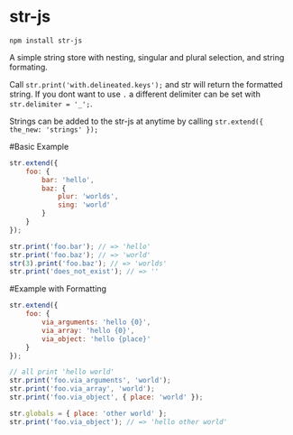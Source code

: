 str-js
=========

`npm install str-js`

A simple string store with nesting, singular and plural selection, and string formating.

Call `str.print('with.delineated.keys');` and str will return the formatted string. If you
dont want to use `.` a different delimiter can be set with `str.delimiter = '_';`.

Strings can be added to the str-js at anytime by calling `str.extend({ the_new: 'strings' });`

#Basic Example

```js
str.extend({
    foo: {
        bar: 'hello',
        baz: {
            plur: 'worlds',
            sing: 'world'
        }
    }
});

str.print('foo.bar'); // => 'hello'
str.print('foo.baz'); // => 'world'
str(3).print('foo.baz'); // => 'worlds'
str.print('does_not_exist'); // => ''
```

#Example with Formatting

```js
str.extend({
    foo: {
        via_arguments: 'hello {0}',
        via_array: 'hello {0}',
        via_object: 'hello {place}'
    }
});

// all print 'hello world'
str.print('foo.via_arguments', 'world');
str.print('foo.via_array', 'world');
str.print('foo.via_object', { place: 'world' });

str.globals = { place: 'other world' };
str.print('foo.via_object'); // => 'hello other world'
```
